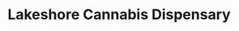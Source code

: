 ---
title: "Lakeshore Cannabis Dispensary"
url: /edgewater/lakeshore-cannabis-dispensary/
shop: cannabis
---
